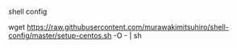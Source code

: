 shell config

wget https://raw.githubusercontent.com/murawakimitsuhiro/shell-config/master/setup-centos.sh -O - | sh
